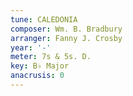 ```yaml
---
tune: CALEDONIA
composer: Wm. B. Bradbury
arranger: Fanny J. Crosby
year: '-'
meter: 7s & 5s. D.
key: B♭ Major
anacrusis: 0
---
```

